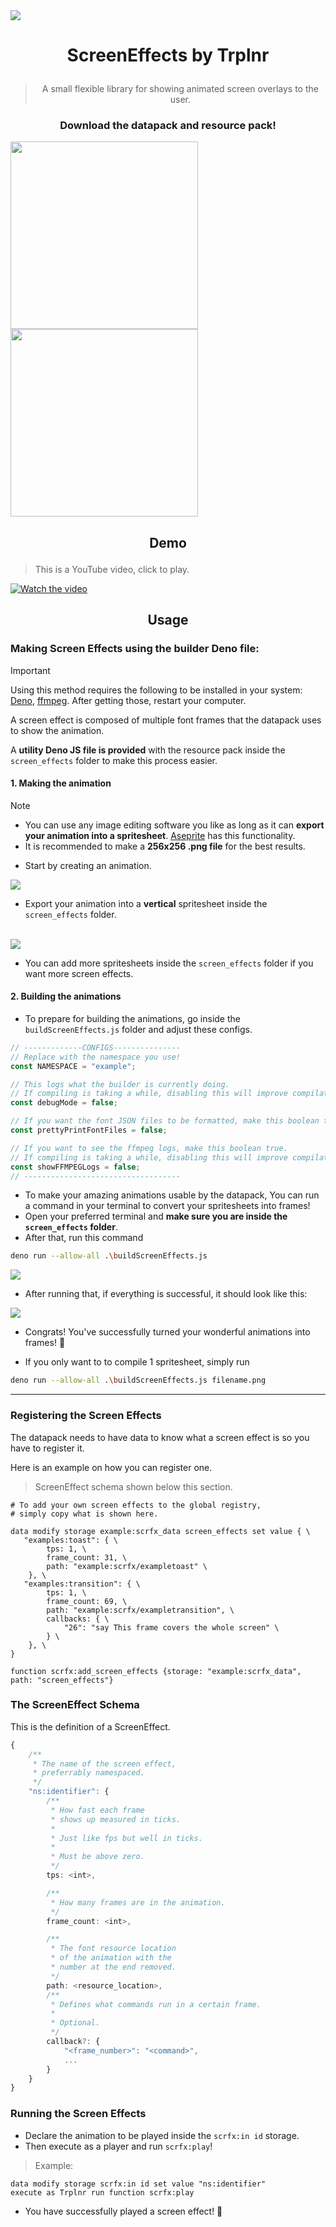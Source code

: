 <img align="center" src="./repository/images/screen-effects-banner.png">

# <p align=center>ScreenEffects by Trplnr</p>
> <p align=center>A small flexible library for showing animated screen overlays to the user.</p>

### <p align=center>Download the datapack and resource pack!</p>
<a align="center" href="https://modrinth.com/datapack/screeneffects">
    <img width="300" src="./repository/images/download-on-modrinth.png">
</a>
<a align="center" href="https://smithed.net/packs/screen-effects">
    <img width="300" src="./repository/images/download-on-smithed.png">
</a>

## <p align=center>Demo</p>
> This is a YouTube video, click to play.

[![Watch the video](https://img.youtube.com/vi/J5cWNG-nL1w/maxresdefault.jpg)](https://youtu.be/J5cWNG-nL1w)

## <p align=center>Usage</p>
### Making Screen Effects using the builder Deno file:

> [!IMPORTANT]
> Using this method requires the following to be installed in your system: [Deno](https://deno.land/), [ffmpeg](https://ffmpeg.org/). After getting those, restart your computer.

A screen effect is composed of multiple font frames that the datapack uses to show the animation.

A **utility Deno JS file is provided** with the resource pack inside the `screen_effects` folder to make this process easier.

#### 1. Making the animation
> [!NOTE]
> - You can use any image editing software you like as long as it can **export your animation into a spritesheet**. [Aseprite](https://www.aseprite.org/) has this functionality.
> - It is recommended to make a **256x256 .png file** for the best results.
- Start by creating an animation.

<img align="center" src="./repository/images/making-screen-effects-step1-img1.png">

<br>

- Export your animation into a **vertical** spritesheet inside the `screen_effects` folder.

<br>

<img align="center" src="./repository/images/making-screen-effects-step1-img2.png">

<br>

- You can add more spritesheets inside the `screen_effects` folder if you want more screen effects.

#### 2. Building the animations
- To prepare for building the animations, go inside the `buildScreenEffects.js` folder and adjust these configs.
```js
// -------------CONFIGS---------------
// Replace with the namespace you use!
const NAMESPACE = "example";

// This logs what the builder is currently doing.
// If compiling is taking a while, disabling this will improve compilation time.
const debugMode = false;

// If you want the font JSON files to be formatted, make this boolean true.
const prettyPrintFontFiles = false;

// If you want to see the ffmpeg logs, make this boolean true.
// If compiling is taking a while, disabling this will improve compilation time.
const showFFMPEGLogs = false;
// -----------------------------------
```
- To make your amazing animations usable by the datapack, You can run a command in your terminal to convert your spritesheets into frames!
- Open your preferred terminal and **make sure you are inside the `screen_effects` folder**.
- After that, run this command 
```sh
deno run --allow-all .\buildScreenEffects.js
```

<img align="center" src="./repository/images/making-screen-effects-step1-img3.png">

- After running that, if everything is successful, it should look like this:

<img align="center" src="./repository/images/making-screen-effects-step1-img4.png">

- Congrats! You've successfully turned your wonderful animations into frames! :tada:

- If you only want to to compile 1 spritesheet, simply run 
```sh
deno run --allow-all .\buildScreenEffects.js filename.png
```
---
### Registering the Screen Effects

The datapack needs to have data to know what a screen effect is so you have to register it.

Here is an example on how you can register one.

> ScreenEffect schema shown below this section.
```mcfunction
# To add your own screen effects to the global registry,
# simply copy what is shown here.
 
data modify storage example:scrfx_data screen_effects set value { \
   "examples:toast": { \
        tps: 1, \
        frame_count: 31, \
        path: "example:scrfx/exampletoast" \
    }, \
   "examples:transition": { \
        tps: 1, \
        frame_count: 69, \
        path: "example:scrfx/exampletransition", \
        callbacks: { \
            "26": "say This frame covers the whole screen" \
        } \
    }, \
}

function scrfx:add_screen_effects {storage: "example:scrfx_data", path: "screen_effects"}
```

### The ScreenEffect Schema

This is the definition of a ScreenEffect.

```ts
{
    /**
     * The name of the screen effect, 
     * preferrably namespaced.
     */
    "ns:identifier": {
        /**
         * How fast each frame 
         * shows up measured in ticks.
         * 
         * Just like fps but well in ticks.
         * 
         * Must be above zero.
         */
        tps: <int>,

        /**
         * How many frames are in the animation.
         */
        frame_count: <int>,

        /**
         * The font resource location 
         * of the animation with the 
         * number at the end removed.
         */
        path: <resource_location>,
        /**
         * Defines what commands run in a certain frame.
         * 
         * Optional.
         */
        callback?: {
            "<frame_number>": "<command>",
            ...
        }
    }
}
```

### Running the Screen Effects
- Declare the animation to be played inside the `scrfx:in id` storage.
- Then execute as a player and run `scrfx:play`!

> Example:
```mcfunction
data modify storage scrfx:in id set value "ns:identifier"
execute as Trplnr run function scrfx:play
```

- You have successfully played a screen effect! :tada: